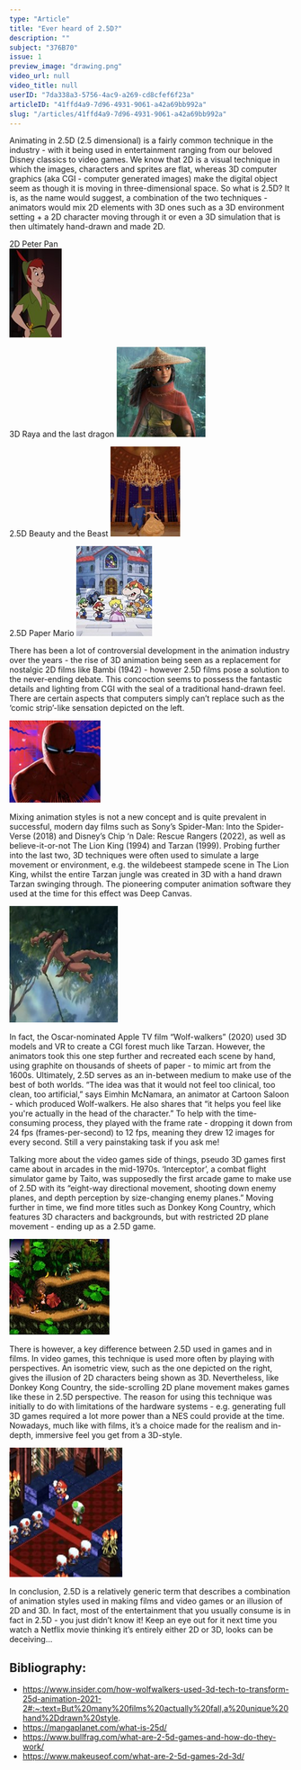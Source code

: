 ```yaml
---
type: "Article"
title: "Ever heard of 2.5D?"
description: ""
subject: "376B70"
issue: 1
preview_image: "drawing.png"
video_url: null
video_title: null
userID: "7da338a3-5756-4ac9-a269-cd8cfef6f23a"
articleID: "41ffd4a9-7d96-4931-9061-a42a69bb992a"
slug: "/articles/41ffd4a9-7d96-4931-9061-a42a69bb992a"
---
```


Animating in 2.5D (2.5 dimensional) is a fairly common technique in the industry - with it being used in entertainment ranging from our beloved Disney classics to video games. We know that 2D is a visual technique in which the images, characters and sprites are flat, whereas 3D computer graphics (aka CGI - computer generated images) make the digital object seem as though it is moving in three-dimensional space. So what is 2.5D? 
It is, as the name would suggest, a combination of the two techniques - animators would mix 2D elements with 3D ones such as a 3D environment setting + a 2D character moving through it or even a 3D simulation that is then ultimately hand-drawn and made 2D.

2D Peter Pan            
![2D Peter Pan](./../images/issue1/artmedia/peterpan.jpg)

3D Raya and the last dragon
![3D Raya and the last dragon](./../images/issue1/artmedia/Raya.jpg)

2.5D Beauty and the Beast 
![2.5D Beauty and the Beast](./../images/issue1/artmedia/Beauty.jpg)

2.5D Paper Mario 
![2.5D Paper Mario](./../images/issue1/artmedia/Papermario.jpg)

There has been a lot of controversial development in the animation industry over the years - the rise of 3D animation being seen as a replacement for nostalgic 2D films like Bambi (1942) - however 2.5D films pose a solution to the never-ending debate. This concoction seems to possess the fantastic details and lighting from CGI with the seal of a traditional hand-drawn feel. There are certain aspects that computers simply can’t replace such as the ‘comic strip’-like sensation depicted on the left.

![Spiderman](./../images/issue1/artmedia/Spiderman.jpg)

Mixing animation styles is not a new concept and is quite prevalent in successful, modern day films such as Sony’s Spider-Man: Into the Spider-Verse (2018) and Disney’s Chip ‘n Dale: Rescue Rangers (2022), as well as believe-it-or-not The Lion King (1994) and Tarzan (1999). Probing further into the last two, 3D techniques were often used to simulate a large movement or environment, e.g. the wildebeest stampede scene in The Lion King, whilst the entire Tarzan jungle was created in 3D with a hand drawn Tarzan swinging through. The pioneering computer animation software they used at the time for this effect was Deep Canvas.

![Tarzan](./../images/issue1/artmedia/Tarzan.jpg)

In fact, the Oscar-nominated Apple TV film “Wolf-walkers” (2020) used 3D models and VR to create a CGI forest much like Tarzan. However, the animators took this one step further and recreated each scene by hand, using graphite on thousands of sheets of paper - to mimic art from the 1600s. Ultimately, 2.5D serves as an in-between medium to make use of the best of both worlds. “The idea was that it would not feel too clinical, too clean, too artificial,” says Eimhin McNamara, an animator at Cartoon Saloon - which produced Wolf-walkers. He also shares that “it helps you feel like you're actually in the head of the character.” To help with the time-consuming process, they played with the frame rate - dropping it down from 24 fps (frames-per-second) to 12 fps, meaning they drew 12 images for every second. Still a very painstaking task if you ask me!

Talking more about the video games side of things, pseudo 3D games first came about in arcades in the mid-1970s. ‘Interceptor’, a combat flight simulator game by Taito, was supposedly the first arcade game to make use of 2.5D with its “eight-way directional movement, shooting down enemy planes, and depth perception by size-changing enemy planes.” Moving further in time, we find more titles such as Donkey Kong Country, which features 3D characters and backgrounds, but with restricted 2D plane movement - ending up as a 2.5D game.

![Interceptor](./../images/issue1/artmedia/Interceptor.jpg)

There is however, a key difference between 2.5D used in games and in films. In video games, this technique is used more often by playing with perspectives. An isometric view, such as the one depicted on the right, gives the illusion of 2D characters being shown as 3D. Nevertheless, like Donkey Kong Country, the side-scrolling 2D plane movement makes games like these in 2.5D perspective. The reason for using this technique was initially to do with limitations of the hardware systems - e.g. generating full 3D games required a lot more power than a NES could provide at the time. Nowadays, much like with films, it’s a choice made for the realism and in-depth, immersive feel you get from a 3D-style.

![Donkeykong](./../images/issue1/artmedia/Donkeykong.jpg)

In conclusion, 2.5D is a relatively generic term that describes a combination of animation styles used in making films and video games or an illusion of 2D and 3D. In fact, most of the entertainment that you usually consume is in fact in 2.5D - you just didn’t know it! Keep an eye out for it next time you watch a Netflix movie thinking it’s entirely either 2D or 3D, looks can be deceiving…


## Bibliography:
- https://www.insider.com/how-wolfwalkers-used-3d-tech-to-transform-25d-animation-2021-2#:~:text=But%20many%20films%20actually%20fall,a%20unique%20hand%2Ddrawn%20style.
- https://mangaplanet.com/what-is-25d/
- https://www.bullfrag.com/what-are-2-5d-games-and-how-do-they-work/
- https://www.makeuseof.com/what-are-2-5d-games-2d-3d/
